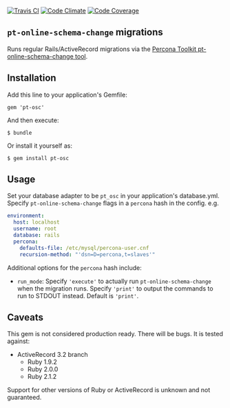 [![Travis CI](https://travis-ci.org/steverice/pt-osc.svg)](https://travis-ci.org/steverice/pt-osc)
[![Code Climate](https://codeclimate.com/github/steverice/pt-osc.png)](https://codeclimate.com/github/steverice/pt-osc)
[![Code Coverage](https://codeclimate.com/github/steverice/pt-osc/coverage.png)](https://codeclimate.com/github/steverice/pt-osc)

## `pt-online-schema-change` migrations

Runs regular Rails/ActiveRecord migrations via the [Percona Toolkit pt-online-schema-change tool](http://www.percona.com/doc/percona-toolkit/2.1/pt-online-schema-change.html).

## Installation

Add this line to your application's Gemfile:

    gem 'pt-osc'

And then execute:

    $ bundle

Or install it yourself as:

    $ gem install pt-osc

## Usage

Set your database adapter to be `pt_osc` in your application's database.yml.
Specify `pt-online-schema-change` flags in a `percona` hash in the config.
e.g.
```yaml
environment:
  host: localhost
  username: root
  database: rails
  percona:
    defaults-file: /etc/mysql/percona-user.cnf
    recursion-method: "'dsn=D=percona,t=slaves'"
```

Additional options for the `percona` hash include:
  - `run_mode`: Specify `'execute'` to actually run `pt-online-schema-change` when the migration runs. Specify `'print'` to output the commands to run to STDOUT instead. Default is `'print'`.

## Caveats

This gem is not considered production ready. There will be bugs.
It is tested against:
- ActiveRecord 3.2 branch
  - Ruby 1.9.2
  - Ruby 2.0.0
  - Ruby 2.1.2

Support for other versions of Ruby or ActiveRecord is unknown and not guaranteed.
